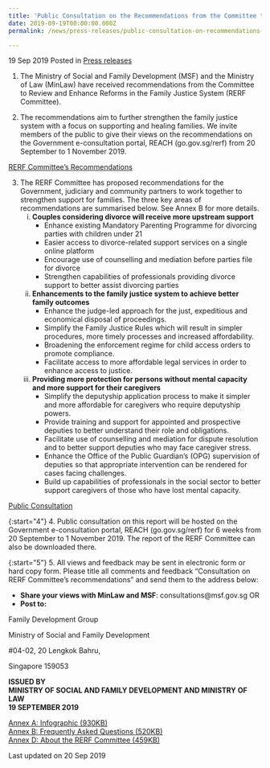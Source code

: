 ```yaml
---
title: 'Public Consultation on the Recommendations from the Committee to Review and Enhance Reforms in the Family Justice System'
date: 2019-09-19T00:00:00.000Z
permalink: /news/press-releases/public-consultation-on-recommendations-from-committee-to-review-and-enhance-reforms-in-family-justice-system/

---
```



19 Sep 2019 Posted in [Press releases](/news/press-releases)


1. The Ministry of Social and Family Development (MSF) and the Ministry of Law (MinLaw) have received recommendations from the Committee to Review and Enhance Reforms in the Family Justice System (RERF Committee).

2. The recommendations aim to further strengthen the family justice system with a focus on supporting and healing families. We invite members of the public to give their views on the recommendations on the Government e-consultation portal, REACH (go.gov.sg/rerf) from 20 September to 1 November 2019.

<u>RERF Committee’s Recommendations</u>

<ol start="3">
<li>The RERF Committee has proposed recommendations for the Government, judiciary and community partners to work together to strengthen support for families. The three key areas of recommendations are summarised below. See Annex B for more details.

<ol style="list-style-type: lower-roman">
 <li><strong>Couples considering divorce will receive more upstream support</strong>
<ul>
<li> Enhance existing Mandatory Parenting Programme for divorcing parties with children under 21</li>
<li>Easier access to divorce-related support services on a single online platform</li>
<li>Encourage use of counselling and mediation before parties file for divorce</li>
<li>Strengthen capabilities of professionals providing divorce support to better assist divorcing parties </li>
</ul>
</li>
 <li><strong>Enhancements to the family justice system to achieve better family outcomes</strong>
<ul>
<li>Enhance the judge-led approach for the just, expeditious and economical disposal of proceedings.</li>
<li>Simplify the Family Justice Rules which will result in simpler procedures, more timely processes and increased affordability.</li>
<li>Broadening the enforcement regime for child access orders to promote compliance.</li>
<li>Facilitate access to more affordable legal services in order to enhance access to justice.</li>
 </ul>
 </li>
<li><strong>Providing more protection for persons without mental capacity and more support for their caregivers</strong>
<ul>
 <li>Simplify the deputyship application process to make it simpler and more affordable for caregivers who require deputyship powers.</li>
 <li>Provide training and support for appointed and prospective deputies to better understand their role and obligations.</li>
 <li> Facilitate use of counselling and mediation for dispute resolution and to better support deputies who may face caregiver stress.</li>
 <li> Enhance the Office of the Public Guardian’s (OPG) supervision of deputies so that appropriate intervention can be rendered for cases facing challenges.</li>
<li>Build up capabilities of professionals in the social sector to better support caregivers of those who have lost mental capacity.</li>
</ul>
    
 </li>
</ol>

</li>
</ol>


<u>Public Consultation</u>

{:start="4"}
4. Public consultation on this report will be hosted on the Government e-consultation portal, REACH (go.gov.sg/rerf)  for 6 weeks from 20 September to 1 November 2019. The report of the RERF Committee can also be downloaded there.

 
{:start="5"}
5. All views and feedback may be sent in electronic form or hard copy form. Please title all comments and feedback “Consultation on RERF Committee’s recommendations” and send them to the address below:

<ul>
<li><strong>Share your views with MinLaw and MSF</strong>: consultations@msf.gov.sg OR</li>
<li><strong>Post to:</strong></li>
</ul>


<p class="address-centered">Family Development Group</p>
<p class="address-centered">Ministry of Social and Family Development</p>
<p class="address-centered">#04-02, 20 Lengkok Bahru,</p>
<p class="address-centered">Singapore 159053</p>



**ISSUED BY**  
**MINISTRY OF SOCIAL AND FAMILY DEVELOPMENT AND MINISTRY OF LAW**  
**19 SEPTEMBER 2019**  

[Annex A: Infographic (930KB)](/files/news/press-releases/2019/09/RERFInfographic.jpg)  
[Annex B: Frequently Asked Questions (520KB)](/files/news/press-releases/2019/09/RERFANNEXB.pdf)  
[Annex D: About the RERF Committee (459KB)](/files/news/press-releases/2019/09/RERFANNEXD.pdf)  


<p class="right-side-updated">Last updated on 20 Sep 2019</p>
